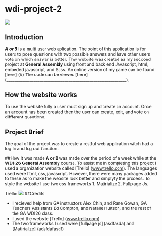 # wdi-project-2
![](public/images/web.png)

## Introduction
***A or B*** is a multi user web aplication. The point of this application is for users to pose questions with two possible answers and have other users vote on which answer is better. Thw website was created as my seccond project at **General Assembly** using front and back end Javascript, html, embeded javascript, and Scss. An online version of my game can be found [here] (#) The code can be viewed [here] (______________________________________________________________).

## How the website works
To use the website fully a user must sign up and create an account. Once an account has been created then the user can create, edit, and vote on diffferent questions.

## Project Brief
The goal of the project was to create a restful web application witch had a log in and log out function.

##How it was made 
**A or B** was made over the period of a week while at the **WDI-26 General Assembly** course. To assist me in completing this project I used a organization website called [Trello] (www.trello.com). The languages used were html, css, javascript. However, there were many packages added to these as to make the website look better and simplyfy the process. To style the website I use two css frameworks 1. Matirialize 2. Fullplage Js.

Trello: 
![](public/images/trello.png)
##Credits
- I recieved help from GA instructors Alex Chin, and Rane Gowan, GA Teachers Assistants Ed Compton, and Natalie Huitson, and the rest of the GA WDI26 class.
- I used the website [Trello] (www.trello.com)
- The two frameworks I used were [fullpage js] (asdfasda) and [Matirialize] (adsfdafasdf)